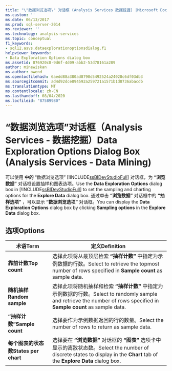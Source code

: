 ```yaml
---
title: "\"数据浏览选项\" 对话框 (Analysis Services 数据挖掘) |Microsoft Docs"
ms.custom: ''
ms.date: 06/13/2017
ms.prod: sql-server-2014
ms.reviewer: ''
ms.technology: analysis-services
ms.topic: conceptual
f1_keywords:
- sql12.asvs.dataexplorationoptionsdialog.f1
helpviewer_keywords:
- Data Exploration Options dialog box
ms.assetid: 876920c8-9d6f-4d09-abb2-53d78161a289
author: minewiskan
ms.author: owend
ms.openlocfilehash: 6aedd88a380ad8790d5492524a24028c6df03db3
ms.sourcegitcommit: ad4d92dce894592a259721a1571b1d8736abacdb
ms.translationtype: MT
ms.contentlocale: zh-CN
ms.lasthandoff: 08/04/2020
ms.locfileid: "87589980"
---
```

# <a name="data-exploration-options-dialog-box-analysis-services---data-mining"></a><span data-ttu-id="606bb-102">“数据浏览选项”对话框（Analysis Services - 数据挖掘）</span><span class="sxs-lookup"><span data-stu-id="606bb-102">Data Exploration Options Dialog Box (Analysis Services - Data Mining)</span></span>
  <span data-ttu-id="606bb-103">可以使用 **中的** “数据浏览选项” [!INCLUDE[ssBIDevStudioFull](../includes/ssbidevstudiofull-md.md)] 对话框，为 **“浏览数据”** 对话框设置抽样和图表选项。</span><span class="sxs-lookup"><span data-stu-id="606bb-103">Use the **Data Exploration Options** dialog box in [!INCLUDE[ssBIDevStudioFull](../includes/ssbidevstudiofull-md.md)] to set the sampling and charting options for the **Explore Data** dialog box.</span></span> <span data-ttu-id="606bb-104">通过单击 **“浏览数据”** 对话框中的 **“抽样选项”** ，可以显示 **“数据浏览选项”** 对话框。</span><span class="sxs-lookup"><span data-stu-id="606bb-104">You can display the **Data Exploration Options** dialog box by clicking **Sampling options** in the **Explore Data** dialog box.</span></span>  
  
## <a name="options"></a><span data-ttu-id="606bb-105">选项</span><span class="sxs-lookup"><span data-stu-id="606bb-105">Options</span></span>  
  
|<span data-ttu-id="606bb-106">术语</span><span class="sxs-lookup"><span data-stu-id="606bb-106">Term</span></span>|<span data-ttu-id="606bb-107">定义</span><span class="sxs-lookup"><span data-stu-id="606bb-107">Definition</span></span>|  
|----------|----------------|  
|<span data-ttu-id="606bb-108">**靠前计数**</span><span class="sxs-lookup"><span data-stu-id="606bb-108">**Top count**</span></span>|<span data-ttu-id="606bb-109">选择此项将从最顶层检索 **“抽样计数”** 中指定为示例数据的行数。</span><span class="sxs-lookup"><span data-stu-id="606bb-109">Select to retrieve the topmost number of rows specified in **Sample count** as sample data.</span></span>|  
|<span data-ttu-id="606bb-110">**随机抽样**</span><span class="sxs-lookup"><span data-stu-id="606bb-110">**Random sample**</span></span>|<span data-ttu-id="606bb-111">选择此项将随机抽样和检索 **“抽样计数”** 中指定为示例数据的行数。</span><span class="sxs-lookup"><span data-stu-id="606bb-111">Select to randomly sample and retrieve the number of rows specified in **Sample count** as sample data.</span></span>|  
|<span data-ttu-id="606bb-112">**“抽样计数”**</span><span class="sxs-lookup"><span data-stu-id="606bb-112">**Sample count**</span></span>|<span data-ttu-id="606bb-113">选择要作为示例数据返回的行的数量。</span><span class="sxs-lookup"><span data-stu-id="606bb-113">Select the number of rows to return as sample data.</span></span>|  
|<span data-ttu-id="606bb-114">**每个图表的状态数**</span><span class="sxs-lookup"><span data-stu-id="606bb-114">**States per chart**</span></span>|<span data-ttu-id="606bb-115">选择要在 **“浏览数据”** 对话框的 **“图表”** 选项卡中显示的离散状态数。</span><span class="sxs-lookup"><span data-stu-id="606bb-115">Select the number of discrete states to display in the **Chart** tab of the **Explore Data** dialog box.</span></span>|  
  
  
